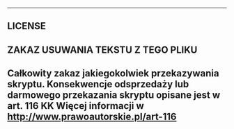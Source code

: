 --------------
LICENSE
--------------
ZAKAZ USUWANIA TEKSTU Z TEGO PLIKU
--------------
Całkowity zakaz jakiegokolwiek przekazywania skryptu.
Konsekwencje odsprzedaży lub darmowego przekazania skryptu opisane jest w art. 116 KK
Więcej informacji w http://www.prawoautorskie.pl/art-116	
--------------